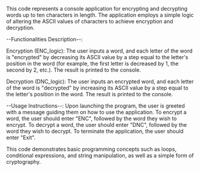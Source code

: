 This code represents a console application for encrypting and decrypting words up to ten characters in length.
The application employs a simple logic of altering the ASCII values of characters to achieve encryption and decryption.

--Functionalities Description--:

Encryption (ENC_logic): The user inputs a word, and each letter of the word is "encrypted" by decreasing its ASCII value by a step
equal to the letter's position in the word (for example, the first letter is decreased by 1, the second by 2, etc.). The result is printed to the console.

Decryption (DNC_logic): The user inputs an encrypted word, and each letter of the word is "decrypted" by increasing its ASCII value by a step
equal to the letter's position in the word. The result is printed to the console.

--Usage Instructions--:
Upon launching the program, the user is greeted with a message guiding them on how to use the application.
To encrypt a word, the user should enter "ENC", followed by the word they wish to encrypt.
To decrypt a word, the user should enter "DNC", followed by the word they wish to decrypt.
To terminate the application, the user should enter "Exit".

This code demonstrates basic programming concepts such as loops, conditional expressions, and string manipulation, as well as a simple form of cryptography.




